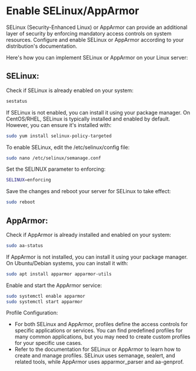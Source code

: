 # Enable SELinux/AppArmor
SELinux (Security-Enhanced Linux) or AppArmor can provide an additional layer of security by enforcing mandatory access controls on system resources. Configure and enable SELinux or AppArmor according to your distribution's documentation.

Here's how you can implement SELinux or AppArmor on your Linux server:

## SELinux:
Check if SELinux is already enabled on your system:
```bash
sestatus
```
If SELinux is not enabled, you can install it using your package manager. On CentOS/RHEL, SELinux is typically installed and enabled by default. However, you can ensure it's installed with:
```bash
sudo yum install selinux-policy-targeted
```

To enable SELinux, edit the /etc/selinux/config file:
```bash
sudo nano /etc/selinux/semanage.conf
```

Set the SELINUX parameter to enforcing:
```bash 
SELINUX=enforcing
```
Save the changes and reboot your server for SELinux to take effect:
```bash
sudo reboot
```

## AppArmor:
Check if AppArmor is already installed and enabled on your system:
```bash
sudo aa-status
```
If AppArmor is not installed, you can install it using your package manager. On Ubuntu/Debian systems, you can install it with:
```bash
sudo apt install apparmor apparmor-utils
```
Enable and start the AppArmor service:
```bash
sudo systemctl enable apparmor
sudo systemctl start apparmor
```

Profile Configuration:
- For both SELinux and AppArmor, profiles define the access controls for specific applications or services. You can find predefined profiles for many common applications, but you may need to create custom profiles for your specific use cases.
- Refer to the documentation for SELinux or AppArmor to learn how to create and manage profiles. SELinux uses semanage, sealert, and related tools, while AppArmor uses apparmor_parser and aa-genprof.





